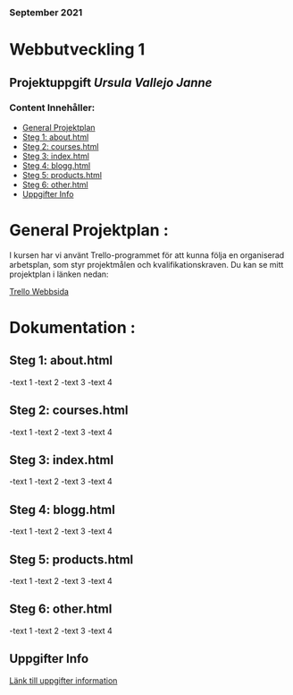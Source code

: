 ### September 2021
# Webbutveckling 1
## Projektuppgift *Ursula Vallejo Janne*
### Content Innehåller:
- [General Projektplan](#general-projektplan)
- [Steg 1: about.html](#steg-1-about-html)
- [Steg 2: courses.html](#steg-2-courses-html)
- [Steg 3: index.html](#steg-3-index-html)
- [Steg 4: blogg.html](#steg-4-blogg-html)
- [Steg 5: products.html](#steg-5-products-html)
- [Steg 6: other.html](#steg-6-other-html)
- [Uppgifter Info](#uppgifter-info)

# General Projektplan :
I kursen har vi använt Trello-programmet för att kunna följa en organiserad arbetsplan, som styr projektmålen och kvalifikationskraven.
Du kan se mitt projektplan i länken nedan:

[Trello Webbsida](https://trello.com/invite/b/MumOFN0P/9878ada236feb82b544166f8b5eddfc0/webbutveckling1)

# Dokumentation  :
## Steg 1: about.html

-text 1
-text 2
-text 3
-text 4

## Steg 2: courses.html

-text 1
-text 2
-text 3
-text 4

## Steg 3: index.html

-text 1
-text 2
-text 3
-text 4

## Steg 4: blogg.html

-text 1
-text 2
-text 3
-text 4

## Steg 5: products.html

-text 1
-text 2
-text 3
-text 4

## Steg 6: other.html

-text 1
-text 2
-text 3
-text 4

## Uppgifter Info
[Länk till uppgifter information](assignment.pdf)

